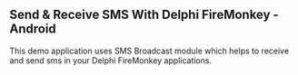 ## Send & Receive SMS With Delphi FireMonkey - Android
This demo application uses SMS Broadcast module which helps to receive and send sms in your Delphi FireMonkey applications.

